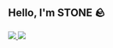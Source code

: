 <h2>Hello, I'm STONE 🪨</h2>
    
<a href="https://velog.io/@p-samename" target="blank">
    <img src="https://img.shields.io/badge/velog-20C997?style=flat&logo=velog&logoColor=white"/>
</a>
<a href="https://velog.io/@p-samename" target="blank">
    <img src="https://img.shields.io/badge/velog-20C997?style=flat&logo=velog&logoColor=white"/>
</a>
